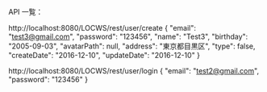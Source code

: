 API 一覧：

http://localhost:8080/LOCWS/rest/user/create
	{
    "email": "test3@gmail.com",
    "password": "123456",
    "name": "Test3",
    "birthday": "2005-09-03",
    "avatarPath": null,
    "address": "東京都目黒区",
    "type": false,
    "createDate": "2016-12-10",
    "updateDate": "2016-12-10"
  }

http://localhost:8080/LOCWS/rest/user/login
	{
    "email": "test2@gmail.com",
    "password": "123456"
  }